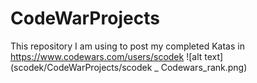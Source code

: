 # CodeWarProjects
This repository I am using to post my completed Katas in https://www.codewars.com/users/scodek
![alt text](scodek/CodeWarProjects/scodek _ Codewars_rank.png)
